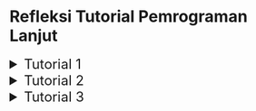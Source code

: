 # Refleksi Tutorial Pemrograman Lanjut

<details>
<summary style="font-size:24px">Tutorial 1</summary>

## Clean Code
_Clean code_ merujuk pada suatu konsep dalam proses pengembangan perangkat lunak yang menitikberatkan pada pentingnya 
menulis kode yang mudah terbaca, dapat dipahami, dan dapat dijaga dengan baik oleh pengembang lainnya. Prinsip-prinsip
_clean code_ berperan dalam mengurangi tingkat kompleksitas, meningkatkan tingkat keterbacaan, serta mempermudah proses 
pemeliharaan kode.

Dalam tutorial modul 1 kali ini, beberapa praktik _clean code_ yang telah diterapkan seperti,

### 1. Meaningful Variable Names
Nama variabel seperti `product` dan `productId` dengan jelas menyampaikan makna dari variabel-variabel tersebut.

### 2. Function
Berikut contoh penggunaan function pada tutorial kali ini:
```java
...
    public Product create (Product product) {
        productData.add(product);
        productMap.put(product.getProductId(), product);
        return product;
    }
...
```
_Function-function_ yang dibuat semuanya tepat untuk melakukan _handling_ satu bagian program saja, tidak terlalu 
panjang, dan nama-namanya jelas mendeskripsikan apa yang dilakukan pada _function_ tersebut.


### 3. Objects and Data Structures
Contoh penerapannya dalam tutorial ini adalah penerapan _interface_ dan 
implementasinya di direktori `service` sebagai praktik terbaik dan untuk lebih rinci menjelaskan fungsi yang 
diimplementasikan.

### 4. Git Flow - Branching
Pada tutorial ini, adanya penerapan _branching_ untuk memisahkan pengembangan masing-masing bagian seperti `main`, 
`list-product`, `edit-product`, `delete-product`, dan `unit-test`.

## Unit and Functional Test

### 1. Unit Test
Setelah menyelesaikan penyusunan _unit test_, saya merasa lebih yakin terhadap kualitas kode yang telah saya buat. _Unit
test_ berperan penting dalam memastikan bahwa setiap bagian kecil dari kode beroperasi sesuai harapan dan memberikan
perlindungan terhadap perubahan yang tidak disengaja. Ketika membahas jumlah _unit test_ yang seharusnya ada dalam suatu
kelas, tidak ada jawaban pasti karena hal itu bergantung pada tingkat kompleksitas kelas dan fungsi yang perlu diuji.
Meski demikian, setiap metode yang memiliki logika berbeda atau memerlukan pengujian terpisah sebaiknya dilengkapi
dengan setidaknya satu _unit test_.

Untuk memastikan bahwa unit test sudah mencukupi untuk mengonfirmasi kebenaran program, penggunaan _code coverage_ dapat
menjadi alat yang bermanfaat. Meskipun mencapai 100% _code coverage_ dapat menambah kepercayaan, tetapi hal tersebut
tidak menjamin bahwa tidak ada _bug_ atau kesalahan dalam kode. Terlepas dari telah diuji secara menyeluruh, masih ada
kemungkinan adanya kasus-kasus _edge_ atau situasi tidak terduga yang tidak tercakup dalam _unit test_.

### 2. Functional Test
Dalam pembuatan _functional test suite_ baru untuk memverifikasi jumlah _item_ dalam daftar produk, perhatian terhadap
kebersihan kode sangat penting. Kehadiran duplikasi atau pengulangan kode, serta kurangnya modularitas, dapat
berdampak negatif pada kualitas keseluruhan dari kode yang dibuat. Apabila terdapat prosedur _setup_ dan variabel
_instance_ yang sama dengan _functional test suite_ sebelumnya, hal ini dapat mengindikasikan adanya duplikasi kode.
Ketidakpisahan _setup procedures_ ke dalam metode terpisah atau penggunaan terlalu banyak variabel _instance_ secara global
dapat mengakibatkan kurangnya modularitas pada kode. Oleh karena itu, disarankan untuk memisahkan _setup procedures_ ke
dalam metode terpisah agar dapat menghindari duplikasi kode dan meningkatkan tingkat modularitas.

</details>

<details>
<summary style="font-size:24px">Tutorial 2</summary>

## Code Quality
Ada beberapa isu ringan yang saya temukan ketika mengulas kembali kode, terutama kode pada modul `main`. Beberapa di antaranya
seperti penambahan deklarasi `final` untuk menambah keterbacaan dan keamanan pada bagian pembuatan _list_ `productData`.
Berikut merupakan _snippet_-nya,

```java
...
private final List<Product> productData = new ArrayList<>();
...
```

Selain itu saya juga sedikit mengubah implementasi injeksi kode yang pada awalnya menggunakan _field injection_ menjadi
_constructor injection_ agar dapat memudahkan pada saat melakukan tes kode dan menjaga modularitasnya. Berikut merupakan
contoh kode terbarunya pada bagian `ProductServiceImpl`,

```java
...
private final ProductRepository productRepository;

public ProductServiceImpl(ProductRepository productRepository) {
    this.productRepository = productRepository;
}
...
```


## CI/CD Implementation
Ada beberapa aspek yang harus diperhatikan jika _workflow_ dapat dikatakan sudah sesuai dengan implementasi CI/CD,
seperti adanya _automated testing_, _continuous deployment_, dan adanya integrasi serta _deployment_ secara berkala. 
Hal-hal di atas sebenarnya sudah dijalankan pada tutorial ini. _Workflow automated testing_ terdapat pada 
`ci.yml` yang sekaligus mengeksekusi beberapa macam _unit test_ yang sudah dibuat, _continuous deployment_
juga telah diterapkan dengan adanya _deployment_ berkelanjutan pada _platform_ Koyeb, dan adanya integrasi serta 
_deployment_ yang apabila dilakukan _push_, _workflow_ akan mengarahkan untuk melakukan tes dan _deployment_ secara 
otomatis pada _branch_ tertentu.

</details>

<details>
<summary style="font-size:24px">Tutorial 3</summary>

## SOLID Principles
Berikut merupakan prinsip-prinsip SOLID yang saya terapkan pada _source code_,

### 1. SRP
_Single Responsibility Principle_ mengharuskan suatu kelas hanya boleh memiliki satu fungsi atau tujuan utama. Dengan 
adanya prinsip ini, kode diharapkan dapat terlihat sederhana dan tentu saja mudah untuk melakukan _maintenance_. Hal ini
saya terapkan pada saat memisah antara kelas `CarController` dengan `ProductController`. Pemisahan dilakukan untuk
menjaga modularitas kode dan mempermudah apabila nanti adanya modifikasi kode.

### 2. OCP
_Open-Close Principle_ merupakan salah satu prinsip yang mengharuskan unsur kode seperti kelas, modul, fungsi, dan
lainnya mempunyai sifat tertutup untuk modifikasi namun tetap terbuka untuk pengembangan. Dengan adanya prinsip ini,
_programmer_ dapat langsung melakukan ekstensi untuk menambah fitur atau kebutuhan suatu kelas tanpa harus memodifikasi 
kode asalnya sehingga kode dapat dikatakan _reusable_. Penerapan OCP dalam tutorial ini adalah ekstensi dari `Item`. 
Apabila diperhatikan, `Item` memiliki kerangka utama bagi kelas `Car` dan `Product` sehingga apabila _programmer_
membutuhkan kerangka yang ada di `Item`, mereka dapat langsung melakukan _extend_ di suatu kelas baru. Perhatikan juga
kelas `Car` yang sudah melakukan _extend_ dan menambahkan juga kebutuhan yang hanya ada pada kelas `Car` saja.

### 3. LSP
_Liskov Substitution Principle_ merupakan prinsip yang mengharuskan suatu kelas apabila memiliki sub-kelas, sub-kelas
tersebut harus mempunya _behavior_ yang sama dengan _parent class_-nya. Dalam tutorial ini, saya menerapkan LSP dalam 
`CarServiceImpl` yang mengimplementasikan `CarService`. `CarService` memang ditujukan sebagai kumpulan fitur yang
dimiliki oleh suatu kelas `Car`. Dengan adanya `CarService` yang sebenarnya merupakan ekstensi dari `ItemService`, fitur
kelas `Car` tidak akan bersinggungan dengan fitur yang berbeda dari kelas `Product` sehingga tidak akan melanggar LSP.

### 4. ISP
_Interface Segregation Principle_ sebenarnya memiliki kemiripan dengan SRP dan merupakan salah satu solusi agar LSP
terjaga, yaitu dengan memperbanyak _interface_ dengan harapan _interface_ tersebut dapat mewakilkan sautu fitur pada
suatu kelas dengan rinci. Hal ini sudah diterapkan pada _source code_ bagian pemisahan antara `CarService` dengan 
`ProductService`. Untuk saat ini, `ItemService` sebenarnya masih bisa sebagai perwakilan fitur untuk kedua kelas `Car`
dan `Product` namun tidak menutup kemungkinan bahwa di antara kedua kelas tersebut akan memiliki spesifikasi tambahan
ke depannya. Hal ini dapat mencegah adanya ketidaksesuaian fitur dan dapat mencegah adanya pelanggaran baik LSP maupun
SRP. 

### 5. DIP
_Dependency Inversion Principle_ merupakan prinsip yang menitikberatkan bahwa _high-level module_ dan _low-level module_
seharusnya bergantung kepada suatu abstrak modul jika memiliki keterkaitan tertentu. Hal ini saya terapkan dalam membuat
`CarController` yang tidak langsung bergantung pada `CarServiceImpl` melainkan dengan `CarService` yang 
diimpelementasikan oleh `CarServiceImpl` itu sendiri. Hal ini bertujuan meningkatkan fleksibilitas dari `CarController`
jika adanya penambahan fitur pada `CarService`.

## Advantage of Applying SOLID Principle
Manfaat yang cukup terasa pada saat mengimplementasikan prinsip SOLID adalah terstrukturnya kode sehingga _programmer_
tentu akan cukup mudah dalam memahami kode tersebut. Selain itu, dengan adanya pemisahan terstruktur, ada beberapa kode
dapat digunakan kembali sehingga akan meningkatkan produktivitas dari _programmer_. Hal ini dapat dilihat pada baik
pada _package_ `model` maupun `service` yang menerapkan modularitas dan _reusable_ dari suatu kumpulan kode. Tidak hanya
itu, dengan menerapakan _interface_ yang spesifik, hal itu akan meningkatkan fleksibilitas dari suatu kelas. Contohnya
pada implementasi baik `CarService` maupun `ProductService` yang tidak menutup kemungkinan bahwa kedua kelas tersebut
akan memiliki _behavior_ yang berbeda. 

## Disadvantage without SOLID Principle
Sebelum saya melakukan pemisahan `CarController` dengan `ProductController`, kode yang ada terlihat sangat panjang dan
cenderung membingungkan. Selain itu, saya juga sempat hanya melakukan penyalinan kode yang sebenarnya dapat digunakan
teknik seperti OCP pada _package_ model yang tentu saja akan menghemat lebih banyak waktu. Tidak hanya itu, apabila
hanya diterapkan satu _interface_ saja pada saat membagi antara `ProductServiceImpl` dan `CarServiceImpl`, akan ada
kemungkinan bahwa ke depannya masing-masing kelas tersebut memiliki keutuhan yang berbeda sehingga harus adanya
penyesuaian kembali yang kemungkinan cukup menguras tenaga, waktu, dan pikiran.

</details>